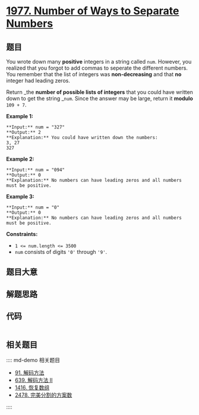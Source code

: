 # [1977. Number of Ways to Separate Numbers](https://leetcode.com/problems/number-of-ways-to-separate-numbers)

## 题目

You wrote down many **positive** integers in a string called `num`. However,
you realized that you forgot to add commas to seperate the different numbers.
You remember that the list of integers was **non-decreasing** and that **no**
integer had leading zeros.

Return _the **number of possible lists of integers** that you could have
written down to get the string _`num`. Since the answer may be large, return
it **modulo** `109 + 7`.



**Example 1:**

    
    
    **Input:** num = "327"
    **Output:** 2
    **Explanation:** You could have written down the numbers:
    3, 27
    327
    

**Example 2:**

    
    
    **Input:** num = "094"
    **Output:** 0
    **Explanation:** No numbers can have leading zeros and all numbers must be positive.
    

**Example 3:**

    
    
    **Input:** num = "0"
    **Output:** 0
    **Explanation:** No numbers can have leading zeros and all numbers must be positive.
    



**Constraints:**

  * `1 <= num.length <= 3500`
  * `num` consists of digits `'0'` through `'9'`.


## 题目大意

## 解题思路

## 代码

```javascript

```

## 相关题目

:::: md-demo 相关题目
- [91. 解码方法](https://leetcode.com/problems/decode-ways)
- [639. 解码方法 II](https://leetcode.com/problems/decode-ways-ii)
- [1416. 恢复数组](https://leetcode.com/problems/restore-the-array)
- [2478. 完美分割的方案数](https://leetcode.com/problems/number-of-beautiful-partitions)

::::
